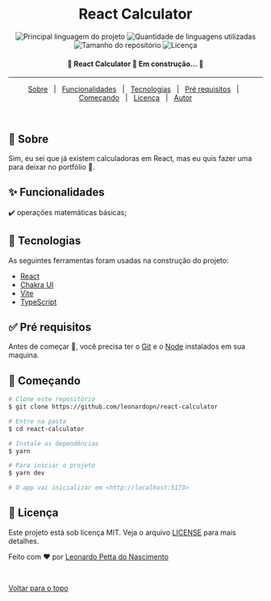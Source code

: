 <h1 align="center">React Calculator</h1>

<p align="center">
  <img alt="Principal linguagem do projeto" src="https://img.shields.io/github/languages/top/leonardopn/react-calculator?color=56BEB8">

  <img alt="Quantidade de linguagens utilizadas" src="https://img.shields.io/github/languages/count/leonardopn/react-calculator?color=56BEB8">

  <img alt="Tamanho do repositório" src="https://img.shields.io/github/repo-size/leonardopn/react-calculator?color=56BEB8">

  <img alt="Licença" src="https://img.shields.io/github/license/leonardopn/react-calculator?color=56BEB8">

</p>

<h4 align="center">
 🚧  React Calculator 🚀 Em construção...  🚧
</h4>

<hr>

<p align="center">
  <a href="#dart-sobre">Sobre</a> &#xa0; | &#xa0;
  <a href="#sparkles-funcionalidades">Funcionalidades</a> &#xa0; | &#xa0;
  <a href="#rocket-tecnologias">Tecnologias</a> &#xa0; | &#xa0;
  <a href="#white_check_mark-pré-requisitos">Pré requisitos</a> &#xa0; | &#xa0;
  <a href="#checkered_flag-começando">Começando</a> &#xa0; | &#xa0;
  <a href="#memo-licença">Licença</a> &#xa0; | &#xa0;
  <a href="https://github.com/leonardopn" target="_blank">Autor</a>
</p>

<br>

## :dart: Sobre ##

Sim, eu sei que já existem calculadoras em React, mas eu quis fazer uma para deixar no portfólio 🤣.

## :sparkles: Funcionalidades ##

:heavy_check_mark: operações matemáticas básicas;

## :rocket: Tecnologias ##

As seguintes ferramentas foram usadas na construção do projeto:

- [React](https://pt-br.reactjs.org/)
- [Chakra UI](https://chakra-ui.com/)
- [Vite](https://vitejs.dev/)
- [TypeScript](https://www.typescriptlang.org/)

## :white_check_mark: Pré requisitos ##

Antes de começar :checkered_flag:, você precisa ter o [Git](https://git-scm.com) e o [Node](https://nodejs.org/en/) instalados em sua maquina.

## :checkered_flag: Começando ##

```bash
# Clone este repositório
$ git clone https://github.com/leonardopn/react-calculator

# Entre na pasta
$ cd react-calculator

# Instale as dependências
$ yarn

# Para iniciar o projeto
$ yarn dev

# O app vai inicializar em <http://localhost:5173>
```

## :memo: Licença ##

Este projeto está sob licença MIT. Veja o arquivo [LICENSE](LICENSE.md) para mais detalhes.

Feito com :heart: por <a href="https://github.com/leonardopn" target="_blank">Leonardo Petta do Nascimento</a>

&#xa0;

<a href="#top">Voltar para o topo</a>
